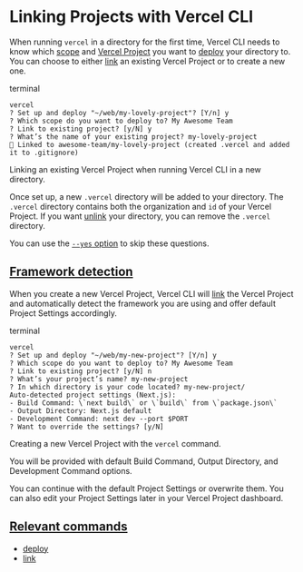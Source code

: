 # Linking Projects with Vercel CLI

When running `vercel` in a directory for the first time, Vercel CLI needs to know which [scope](https://vercel.com/docs/dashboard-features#scope-selector) and [Vercel Project](https://vercel.com/docs/projects/overview) you
want to [deploy](./vercel-cli-deploy.md) your directory to. You can choose to either [link](./vercel-cli-link.md) an existing Vercel Project or to create a new one.

terminal

```code-block_code__isn_V
vercel
? Set up and deploy "~/web/my-lovely-project"? [Y/n] y
? Which scope do you want to deploy to? My Awesome Team
? Link to existing project? [y/N] y
? What’s the name of your existing project? my-lovely-project
🔗 Linked to awesome-team/my-lovely-project (created .vercel and added it to .gitignore)
```

Linking an existing Vercel Project when running Vercel CLI in a new directory.

Once set up, a new `.vercel` directory will be added to your directory. The `.vercel` directory contains
both the organization and `id` of your Vercel Project. If you want [unlink](./vercel-cli-link.md) your directory, you can remove the `.vercel` directory.

You can use the [`--yes` option](./vercel-cli-deploy.md#yes) to skip these questions.

## [Framework detection](https://vercel.com/docs/cli/project-linking\#framework-detection)

When you create a new Vercel Project, Vercel CLI will [link](./vercel-cli-link.md) the Vercel Project and automatically detect the framework you are using and offer
default Project Settings accordingly.

terminal

```code-block_code__isn_V
vercel
? Set up and deploy "~/web/my-new-project"? [Y/n] y
? Which scope do you want to deploy to? My Awesome Team
? Link to existing project? [y/N] n
? What’s your project’s name? my-new-project
? In which directory is your code located? my-new-project/
Auto-detected project settings (Next.js):
- Build Command: \`next build\` or \`build\` from \`package.json\`
- Output Directory: Next.js default
- Development Command: next dev --port $PORT
? Want to override the settings? [y/N]
```

Creating a new Vercel Project with the `vercel`
command.

You will be provided with default Build Command, Output Directory, and Development Command options.

You can continue with the default Project Settings or overwrite them. You can also edit your Project Settings later in your Vercel Project dashboard.

## [Relevant commands](https://vercel.com/docs/cli/project-linking\#relevant-commands)

- [deploy](./vercel-cli-deploy.md)
- [link](./vercel-cli-link.md)
